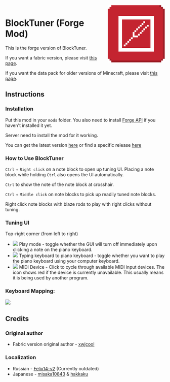 <img src="src/main/resources/icon.png" align="right" width="180px"/>

# BlockTuner (Forge Mod)

This is the forge version of BlockTuner. 

If you want a fabric version, please visit [this page](https://github.com/xwjcool123/BlockTunerMod).

If you want the data pack for older versions of Minecraft, please visit [this page](https://github.com/xwjcool123/blocktuner).

## Instructions

### Installation

Put this mod in your `mods` folder. You also need to install [Forge API](https://files.minecraftforge.net/net/minecraftforge/forge/) if you haven't installed it yet.

Server need to install the mod for it working.

You can get the latest version [here](https://github.com/APeng215/BlockTuner-forge/releases/latest) or find a specific release [here](https://github.com/APeng215/BlockTuner-forge/releases)

### How to Use BlockTuner

`Ctrl` + `Right click` on a note block to open up tuning UI. Placing a note block while holding `Ctrl` also opens the UI automatically.

`Ctrl` to show the note of the note block at crosshair.

`Ctrl` + `Middle click` on note blocks to pick up readily tuned note blocks.

Right click note blocks with blaze rods to play with right clicks without tuning.

### Tuning UI

Top-right corner (from left to right)

* ![](https://xwj.cool/img/blocktuner/btWidget1.png) Play mode - toggle whether the GUI will turn off immediately upon clicking a note on the piano keyboard.
* ![](https://xwj.cool/img/blocktuner/btWidget2.png) Typing keyboard to piano keyboard - toggle whether you want to play the piano keyboard using your computer keyboard.
* ![](https://xwj.cool/img/blocktuner/btWidget3.png) MIDI Device - Click to cycle through available MIDI input devices. The icon shows red if the device is currently unavailable. This usually means it is being used by another program.

### Keyboard Mapping:
![](https://xwj.cool/img/blocktuner/keymap.png)

## Credits

### Original author 

* Fabric version original author - [xwjcool](https://github.com/xwjcool123)

### Localization

* Russian - [Felix14-v2](https://github.com/Felix14-v2) (Currently outdated)
* Japanese - [misaka10843](https://github.com/misaka10843) & [hakkaku](https://note.com/hakukak/)



